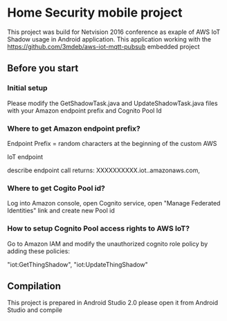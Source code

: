 # Home Security mobile project 
This project was build for Netvision 2016 conference as exaple of AWS IoT Shadow usage in Android application. This application working with the https://github.com/3mdeb/aws-iot-mqtt-pubsub embedded project

## Before you start
### Initial setup
Please modify the GetShadowTask.java and UpdateShadowTask.java files with your Amazon endpoint prefix
and Cognito Pool Id

### Where to get Amazon endpoint prefix?
Endpoint Prefix = random characters at the beginning of the custom AWS

IoT endpoint

describe endpoint call returns: XXXXXXXXXX.iot.<region>.amazonaws.com,

### Where to get Cogito Pool id?
Log into Amazon console, open Cognito service, open "Manage Federated Identities" link and create new Pool id

### How to setup Cognito Pool access rights to AWS IoT?
Go to Amazon IAM and modify the unauthorized cognito role policy by adding these policies:

  "iot:GetThingShadow",
  "iot:UpdateThingShadow"
  
## Compilation

This project is prepared in Android Studio 2.0 please open it from Android Studio and compile

